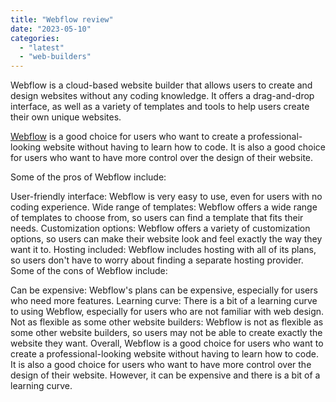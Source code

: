 ```yaml
---
title: "Webflow review"
date: "2023-05-10"
categories: 
  - "latest"
  - "web-builders"
---
```


Webflow is a cloud-based website builder that allows users to create and design websites without any coding knowledge. It offers a drag-and-drop interface, as well as a variety of templates and tools to help users create their own unique websites.

[Webflow](https://webflow.com/) is a good choice for users who want to create a professional-looking website without having to learn how to code. It is also a good choice for users who want to have more control over the design of their website.

Some of the pros of Webflow include:

User-friendly interface: Webflow is very easy to use, even for users with no coding experience. Wide range of templates: Webflow offers a wide range of templates to choose from, so users can find a template that fits their needs. Customization options: Webflow offers a variety of customization options, so users can make their website look and feel exactly the way they want it to. Hosting included: Webflow includes hosting with all of its plans, so users don't have to worry about finding a separate hosting provider. Some of the cons of Webflow include:

Can be expensive: Webflow's plans can be expensive, especially for users who need more features. Learning curve: There is a bit of a learning curve to using Webflow, especially for users who are not familiar with web design. Not as flexible as some other website builders: Webflow is not as flexible as some other website builders, so users may not be able to create exactly the website they want. Overall, Webflow is a good choice for users who want to create a professional-looking website without having to learn how to code. It is also a good choice for users who want to have more control over the design of their website. However, it can be expensive and there is a bit of a learning curve.
